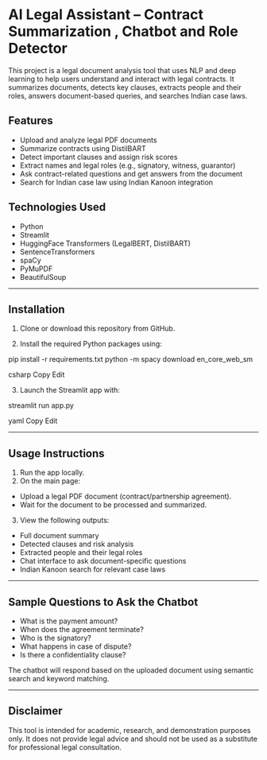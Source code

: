# AI Legal Assistant – Contract Summarization , Chatbot and Role Detector

This project is a legal document analysis tool that uses NLP and deep learning to help users understand and interact with legal contracts. It summarizes documents, detects key clauses, extracts people and their roles, answers document-based queries, and searches Indian case laws.

## Features

- Upload and analyze legal PDF documents
- Summarize contracts using DistilBART
- Detect important clauses and assign risk scores
- Extract names and legal roles (e.g., signatory, witness, guarantor)
- Ask contract-related questions and get answers from the document
- Search for Indian case law using Indian Kanoon integration

## Technologies Used

- Python
- Streamlit
- HuggingFace Transformers (LegalBERT, DistilBART)
- SentenceTransformers
- spaCy
- PyMuPDF
- BeautifulSoup

---

## Installation

1. Clone or download this repository from GitHub.

2. Install the required Python packages using:

pip install -r requirements.txt
python -m spacy download en_core_web_sm

csharp
Copy
Edit

3. Launch the Streamlit app with:

streamlit run app.py

yaml
Copy
Edit

---

## Usage Instructions

1. Run the app locally.
2. On the main page:
- Upload a legal PDF document (contract/partnership agreement).
- Wait for the document to be processed and summarized.
3. View the following outputs:
- Full document summary
- Detected clauses and risk analysis
- Extracted people and their legal roles
- Chat interface to ask document-specific questions
- Indian Kanoon search for relevant case laws

---

## Sample Questions to Ask the Chatbot

- What is the payment amount?
- When does the agreement terminate?
- Who is the signatory?
- What happens in case of dispute?
- Is there a confidentiality clause?

The chatbot will respond based on the uploaded document using semantic search and keyword matching.

---

## Disclaimer

This tool is intended for academic, research, and demonstration purposes only. It does not provide legal advice and should not be used as a substitute for professional legal consultation.

